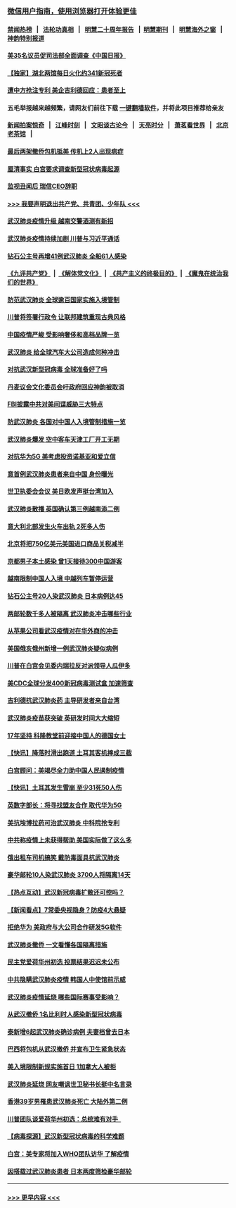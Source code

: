 ### [微信用户指南，使用浏览器打开体验更佳](https://github.com/gfw-breaker/banned-news1/blob/master/indexes/wechat-guide.md?t=0)
#### [禁闻热榜](热点新闻.md?t=0)  &nbsp;&nbsp;|&nbsp;&nbsp; [法轮功真相](https://github.com/gfw-breaker/truth/blob/master/README.md?t=0) &nbsp;&nbsp;|&nbsp;&nbsp; [明慧二十周年报告](https://github.com/gfw-breaker/mh-reports/blob/master/README.md?t=0) &nbsp;&nbsp;|&nbsp;&nbsp;[明慧期刊](https://github.com/gfw-breaker/mh-qikan) &nbsp;&nbsp;|&nbsp;&nbsp; [明慧海外之窗](https://github.com/gfw-breaker/mh-news/blob/master/README.md?t=0) &nbsp;&nbsp;|&nbsp;&nbsp; [神韵特别报道](https://github.com/gfw-breaker/mh-news/blob/master/shenyun.md?t=0)
#### [美35名议员促司法部全面调查《中国日报》](../pages/nsc418/n11852435.md?t=02080344) 
#### [【独家】湖北两馆每日火化约341新冠死者](../pages/nsc418/n11845444.md?t=02080344) 
#### [遭中方抢注专利 美企吉利德回应：患者至上](../pages/nsc418/n11852037.md?t=02080344) 
#### 五毛举报越来越频繁，请网友们前往下载 [一键翻墙软件](https://github.com/gfw-breaker/ssr-accounts)，并将此项目推荐给亲友
#### [新闻拍案惊奇](https://github.com/gfw-breaker/banned-news1/blob/master/pages/link4.md) &nbsp;&nbsp;|&nbsp;&nbsp; [江峰时刻](https://github.com/gfw-breaker/banned-news1/blob/master/pages/link4.md) &nbsp;&nbsp;|&nbsp;&nbsp; [文昭谈古论今](https://github.com/gfw-breaker/banned-news1/blob/master/pages/link4.md) &nbsp;&nbsp;|&nbsp;&nbsp; [天亮时分](https://github.com/gfw-breaker/banned-news1/blob/master/pages/link4.md) &nbsp;&nbsp;|&nbsp;&nbsp; [萧茗看世界](https://github.com/gfw-breaker/banned-news1/blob/master/pages/link4.md) &nbsp;&nbsp;|&nbsp;&nbsp; [北京老茶馆](https://github.com/gfw-breaker/banned-news1/blob/master/pages/link4.md) &nbsp;&nbsp;|&nbsp;&nbsp; 
#### [最后两架撤侨包机抵美 传机上2人出现病症](../pages/nsc418/n11852173.md?t=02080344) 
#### [厘清事实 白宫要求调查新型冠状病毒起源](../pages/nsc418/n11852106.md?t=02080344) 
#### [监视丑闻后 瑞信CEO辞职](../pages/nsc418/n11852127.md?t=02080344) 
#### [>>> 我要声明退出共产党、共青团、少年队 <<<](https://github.com/begood0513/goodnews/blob/master/quit/letter.md) 
#### [武汉肺炎疫情升级 越南交警酒测有新招](../pages/nsc418/n11851632.md?t=02080344) 
#### [武汉肺炎疫情持续加剧 川普与习近平通话](../pages/nsc418/n11851613.md?t=02080344) 
#### [钻石公主号再增41例武汉肺炎 全船61人感染](../pages/nsc418/n11850401.md?t=02080344) 
#### [《九评共产党》](https://github.com/begood0513/9ping.md/blob/master/README.md) &nbsp;|&nbsp; [《解体党文化》](../../../../jtdwh.md/blob/master/README.md)  &nbsp;|&nbsp; [《共产主义的终极目的》](../../../../gczydzjmd.md/blob/master/README.md) &nbsp;|&nbsp; [《魔鬼在统治我们的世界》](../../../../mgztzwmdsj.md/blob/master/README.md) 
#### [防范武汉肺炎 全球逾百国家实施入境管制](../pages/nsc418/n11850557.md?t=02080344) 
#### [川普将签署行政令 让联邦建筑重现古典风格](../pages/nsc418/n11850654.md?t=02080344) 
#### [中国疫情严峻 受影响奢侈和高档品牌一览](../pages/nsc418/n11850319.md?t=02080344) 
#### [武汉肺炎 给全球汽车大公司造成何种冲击](../pages/nsc418/n11850056.md?t=02080344) 
#### [对抗武汉新型冠病毒 全球准备好了吗](../pages/nsc418/n11850142.md?t=02080344) 
#### [丹麦议会文化委员会吁政府回应神韵被取消](../pages/nsc418/n11849312.md?t=02080344) 
#### [FBI披露中共对美间谍威胁三大特点](../pages/nsc418/n11849700.md?t=02080344) 
#### [防武汉肺炎 各国对中国人入境管制措施一览](../pages/nsc418/n11838726.md?t=02080344) 
#### [武汉肺炎爆发 空中客车天津工厂开工无期](../pages/nsc418/n11849634.md?t=02080344) 
#### [对抗华为5G 美考虑投资诺基亚和爱立信](../pages/nsc418/n11849510.md?t=02080344) 
#### [意首例武汉肺炎患者来自中国 身份曝光](../pages/nsc418/n11849454.md?t=02080344) 
#### [世卫执委会会议 美日欧发声挺台湾加入](../pages/nsc418/n11849433.md?t=02080344) 
#### [武汉肺炎散播 英国确认第三例越南添二例](../pages/nsc418/n11849439.md?t=02080344) 
#### [意大利北部发生火车出轨 2死多人伤](../pages/nsc418/n11848999.md?t=02080344) 
#### [北京将把750亿美元美国进口商品关税减半](../pages/nsc418/n11848896.md?t=02080344) 
#### [京都男子本土感染 曾1天接待300中国游客](../pages/nsc418/n11848641.md?t=02080344) 
#### [越南限制中国人入境 中越列车暂停运营](../pages/nsc418/n11847844.md?t=02080344) 
#### [钻石公主号20人染武汉肺炎 日本病例达45](../pages/nsc418/n11847823.md?t=02080344) 
#### [两邮轮数千多人被隔离 武汉肺炎冲击哪些行业](../pages/nsc418/n11847456.md?t=02080344) 
#### [从苹果公司看武汉疫情对在华外商的冲击](../pages/nsc418/n11847586.md?t=02080344) 
#### [美国俄亥俄州新增一例武汉肺炎疑似病例](../pages/nsc418/n11847714.md?t=02080344) 
#### [川普在白宫会见委内瑞拉反对派领导人瓜伊多](../pages/nsc418/n11847391.md?t=02080344) 
#### [美CDC全球分发400新冠病毒测试盒 加速筛查](../pages/nsc418/n11847260.md?t=02080344) 
#### [吉利德抗武汉肺炎药 主导研发者来自台湾](../pages/nsc418/n11847064.md?t=02080344) 
#### [武汉肺炎疫苗获突破 英研发时间大大缩短](../pages/nsc418/n11846915.md?t=02080344) 
#### [17年坚持 科隆教堂前迎接中国人的德国女士](../pages/nsc418/n11846781.md?t=02080344) 
#### [【快讯】降落时滑出跑道 土耳其客机摔成三截](../pages/nsc418/n11847021.md?t=02080344) 
#### [白宫顾问：美竭尽全力助中国人民遏制疫情](../pages/nsc418/n11846756.md?t=02080344) 
#### [【快讯】土耳其发生雪崩 至少31死50人伤](../pages/nsc418/n11846680.md?t=02080344) 
#### [英数字部长：将寻找盟友合作 取代华为5G](../pages/nsc418/n11846485.md?t=02080344) 
#### [美抗埃博拉药可治武汉肺炎 中科院抢专利](../pages/nsc418/n11846409.md?t=02080344) 
#### [中共称疫情上未获得帮助 美国实际做了这么多](../pages/nsc418/n11846008.md?t=02080344) 
#### [俄出租车司机搞笑 戴防毒面具抗武汉肺炎](../pages/nsc418/n11845703.md?t=02080344) 
#### [豪华邮轮10人染武汉肺炎 3700人将隔离14天](../pages/nsc418/n11845543.md?t=02080344) 
#### [【热点互动】武汉新冠病毒扩散还可控吗？](../pages/nsc418/n11844750.md?t=02080344) 
#### [【新闻看点】7常委央视隐身？防疫4大悬疑](../pages/nsc418/n11844611.md?t=02080344) 
#### [拒绝华为 美政府与大公司合作研发5G软件](../pages/nsc418/n11844625.md?t=02080344) 
#### [武汉肺炎撤侨 一文看懂各国隔离措施](../pages/nsc418/n11844216.md?t=02080344) 
#### [民主党爱荷华州初选 投票结果迟迟未公布](../pages/nsc418/n11844207.md?t=02080344) 
#### [中共隐瞒武汉肺炎疫情 韩国人中使馆前示威](../pages/nsc418/n11844084.md?t=02080344) 
#### [武汉肺炎疫情延烧 哪些国际赛事受影响？](../pages/nsc418/n11843958.md?t=02080344) 
#### [从武汉撤侨 1名比利时人感染新型冠状病毒](../pages/nsc418/n11843977.md?t=02080344) 
#### [泰新增6起武汉肺炎确诊病例 夫妻档曾去日本](../pages/nsc418/n11843900.md?t=02080344) 
#### [巴西将包机从武汉撤侨 并宣布卫生紧急状态](../pages/nsc418/n11843418.md?t=02080344) 
#### [美入境限制新规实施首日 1加拿大人被拒](../pages/nsc418/n11843058.md?t=02080344) 
#### [武汉肺炎延烧 网友嘲讽世卫秘书长挺中名言录](../pages/nsc418/n11843056.md?t=02080344) 
#### [香港39岁男罹患武汉肺炎死亡 大陆外第二例](../pages/nsc418/n11843026.md?t=02080344) 
#### [川普团队谈爱荷华州初选：总统难有对手  ](../pages/nsc418/n11842867.md?t=02080344) 
#### [【病毒探源】武汉新型冠状病毒的科学难题](../pages/nsc418/n11842176.md?t=02080344) 
#### [白宫：美专家将加入WHO团队访华 了解疫情](../pages/nsc418/n11842198.md?t=02080344) 
#### [因搭载过武汉肺炎患者 日本两度筛检豪华邮轮](../pages/nsc418/n11842447.md?t=02080344) 

----
#### [ >>> 更早内容 <<< ](../indexes/nsc418-earlier.md)
